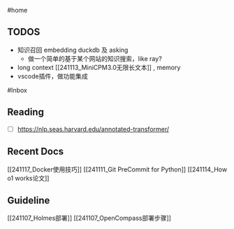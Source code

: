 #home 

## TODOS

- 知识召回 embedding duckdb 及 asking
	- 做一个简单的基于某个网站的知识搜索，like ray?
- long context [[241113_MiniCPM3.0无限长文本]] , memory
- vscode插件，做功能集成

#Inbox 

## Reading

- [ ] https://nlp.seas.harvard.edu/annotated-transformer/

## Recent Docs

[[241117_Docker使用技巧]]
[[241111_Git PreCommit for Python]]
[[241114_How o1 works论文]]

## Guideline

[[241107_Holmes部署]]
[[241107_OpenCompass部署步骤]]
